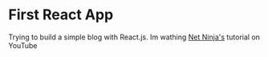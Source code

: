 # First React App
Trying to build a simple blog with React.js. 
Im wathing [Net Ninja's](https://www.youtube.com/c/TheNetNinja) tutorial on YouTube
